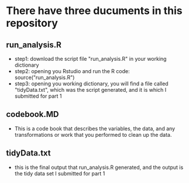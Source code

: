 There have three ducuments in this repository
=============================================================================

## run_analysis.R

- step1: download the script file "run_analysis.R" in your working dictionary
- step2: opening you Rstudio and run the R code: source("run_analysis.R")
- step3: opening you working dictionary, you will find a file called "tidyData.txt", which was the script generated, and it is which I submitted for part 1

## codebook.MD

- This is a code book that describes the variables, the data, and any transformations or work that you performed to clean up the data.

## tidyData.txt

- this is the final output that run_analysis.R generated, and the output is the tidy data set I submitted for part 1
